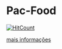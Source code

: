 # Pac-Food

[![HitCount](http://hits.dwyl.io/meloafc/pacfood.svg)](http://hits.dwyl.io/meloafc/pacfood)

[mais informações](https://sites.google.com/site/pacfoodpython/home)
